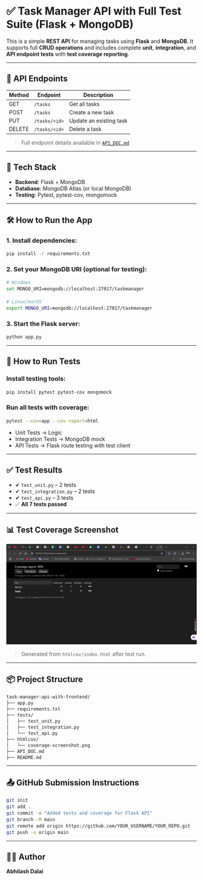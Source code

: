 # ✅ Task Manager API with Full Test Suite (Flask + MongoDB)

This is a simple **REST API** for managing tasks using **Flask** and **MongoDB**. It supports full **CRUD operations** and includes complete **unit**, **integration**, and **API endpoint tests** with **test coverage reporting**.

---

## 🚀 API Endpoints

| Method | Endpoint        | Description             |
|--------|------------------|-------------------------|
| GET    | `/tasks`         | Get all tasks           |
| POST   | `/tasks`         | Create a new task       |
| PUT    | `/tasks/<id>`    | Update an existing task |
| DELETE | `/tasks/<id>`    | Delete a task           |

> Full endpoint details available in [`API_DOC.md`](./API_DOC.md)

---

## 🧰 Tech Stack

- **Backend**: Flask + MongoDB
- **Database**: MongoDB Atlas (or local MongoDB)
- **Testing**: Pytest, pytest-cov, mongomock

---

## 🛠 How to Run the App

### 1. Install dependencies:
```bash
pip install -r requirements.txt
```

### 2. Set your MongoDB URI (optional for testing):
```bash
# Windows
set MONGO_URI=mongodb://localhost:27017/taskmanager

# Linux/macOS
export MONGO_URI=mongodb://localhost:27017/taskmanager
```

### 3. Start the Flask server:
```bash
python app.py
```

---

## 🧪 How to Run Tests

### Install testing tools:
```bash
pip install pytest pytest-cov mongomock
```

### Run all tests with coverage:
```bash
pytest --cov=app --cov-report=html
```

- Unit Tests → Logic
- Integration Tests → MongoDB mock
- API Tests → Flask route testing with test client

---

## ✅ Test Results

- ✔ `test_unit.py` – 2 tests
- ✔ `test_integration.py` – 2 tests
- ✔ `test_api.py` – 3 tests
- ✅ **All 7 tests passed**

---

## 📊 Test Coverage Screenshot

![Coverage](./htmlcov/coverage-screenshot.png)


> Generated from `htmlcov/index.html` after test run.

---

## 📦 Project Structure

```
task-manager-api-with-frontend/
├── app.py
├── requirements.txt
├── tests/
│   ├── test_unit.py
│   ├── test_integration.py
│   └── test_api.py
├── htmlcov/
│   └── coverage-screenshot.png
├── API_DOC.md
├── README.md
```

---

## 📤 GitHub Submission Instructions

```bash
git init
git add .
git commit -m "Added tests and coverage for Flask API"
git branch -M main
git remote add origin https://github.com/YOUR_USERNAME/YOUR_REPO.git
git push -u origin main
```

---

## 👨‍💻 Author

**Abhilash Dalai**